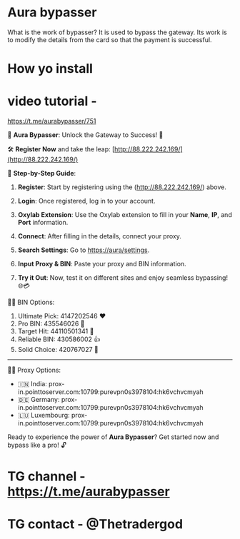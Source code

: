 # Aura bypasser 
What is the work of bypasser? It is used to bypass the gateway. Its work is to modify the details from the card so that the payment is successful. 


# How yo install

# video tutorial -
https://t.me/aurabypasser/751

🌟 **Aura Bypasser**: Unlock the Gateway to Success! 🚀

🛠 **Register Now** and take the leap: [http://88.222.242.169/](http://88.222.242.169/)

📝 **Step-by-Step Guide**:

1. **Register**: Start by registering using the (http://88.222.242.169/) above.
   
3. **Login**: Once registered, log in to your account.
   
4. **Oxylab Extension**: Use the Oxylab extension to fill in your **Name**, **IP**, and **Port** information.

5. **Connect**: After filling in the details, connect your proxy.

6. **Search Settings**: Go to [https://aura/settings](https://aura/settings).
   
7. **Input Proxy & BIN**: Paste your proxy and BIN information.
8. **Try it Out**: Now, test it on different sites and enjoy seamless bypassing! 🌐💳

 🎉✨ BIN Options:

1. Ultimate Pick: 4147202546 ❤️
2. Pro BIN: 435546026 💎
3. Target Hit: 44110501341 🎯
4. Reliable BIN: 430586002 👍
5. Solid Choice: 420767027 🌈

---

🕵️‍♂️ Proxy Options:
- 🇮🇳 India: prox-in.pointtoserver.com:10799:purevpn0s3978104:hk6vchvcmyah
- 🇩🇪 Germany: prox-in.pointtoserver.com:10799:purevpn0s3978104:hk6vchvcmyah
- 🇱🇺 Luxembourg: prox-in.pointtoserver.com:10799:purevpn0s3978104:hk6vchvcmyah

Ready to experience the power of **Aura Bypasser**? Get started now and bypass like a pro! 🔓

# TG channel - https://t.me/aurabypasser
# TG contact - @Thetradergod
